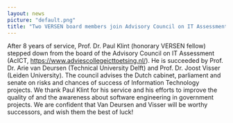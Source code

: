 ```yaml
---
layout: news
picture: "default.png"
title: "Two VERSEN board members join Advisory Council on IT Assessment"
---
```


After 8 years of service, Prof. Dr. Paul Klint (honorary VERSEN fellow) stepped down from the board of the Advisory Council on IT Assessment (AcICT, https://www.adviescollegeicttoetsing.nl/). He is succeeded by Prof. Dr. Arie van Deursen (Technical University Delft) and Prof. Dr. Joost Visser (Leiden University). The council advises the Dutch cabinet, parliament and senate on risks and chances of success of Information Technology projects. We thank Paul Klint for his service and his efforts to improve the quality of and the awareness about software engineering in government projects. We are confident that Van Deursen and Visser will be worthy successors, and wish them the best of luck!